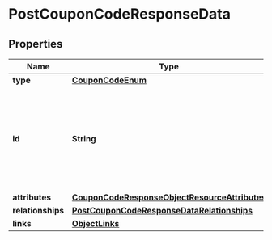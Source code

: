 # PostCouponCodeResponseData

## Properties
Name | Type | Description | Notes
------------ | ------------- | ------------- | -------------
**type** | [**CouponCodeEnum**](CouponCodeEnum.md) |  | 
**id** | **String** | The id of a coupon code is a combination of its unique code and the id of the coupon it is associated with. | 
**attributes** | [**CouponCodeResponseObjectResourceAttributes**](CouponCodeResponseObjectResourceAttributes.md) |  | 
**relationships** | [**PostCouponCodeResponseDataRelationships**](PostCouponCodeResponseDataRelationships.md) |  |  [optional]
**links** | [**ObjectLinks**](ObjectLinks.md) |  | 

